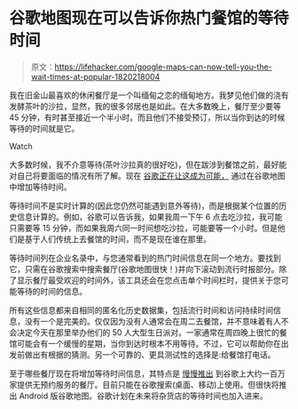 # 谷歌地图现在可以告诉你热门餐馆的等待时间

> 原文：<https://lifehacker.com/google-maps-can-now-tell-you-the-wait-times-at-popular-1820218004>

我在旧金山最喜欢的休闲餐厅是一个叫缅甸之恋的缅甸地方。我梦见他们做的浇有发酵茶叶的沙拉，显然，我的很多邻居也是如此。在大多数晚上，餐厅至少要等 45 分钟，有时甚至接近一个半小时。而且他们不接受预订，所以当你到达的时候等待的时间就是它。

Watch

大多数时候，我不介意等待(茶叶沙拉真的很好吃)，但在跋涉到餐馆之前，最好能对自己将要面临的情况有所了解。现在 [谷歌正在让这成为可能，](https://www.blog.google/products/maps/skip-line-restaurant-wait-times-search-and-maps/) 通过在谷歌地图中增加等待时间。

等待时间不是实时计算的(因此您仍然可能遇到意外等待)，而是根据某个位置的历史信息计算的。例如，谷歌可以告诉我，如果我周一下午 6 点去吃沙拉，我可能只需要等 15 分钟，而如果我周六同一时间想吃沙拉，可能要等一个小时。但是他们是基于人们传统上去餐馆的时间，而不是现在谁在那里。

等待时间列在企业名录中，与您通常看到的热门时间信息在同一个地方。要找到它，只需在谷歌搜索中搜索餐厅(谷歌地图很快！)并向下滚动到流行时报部分。除了显示餐厅最受欢迎的时间外，该工具还会在您点击单个时间栏时，提供关于您可能等待的时间的信息。

所有这些信息都来自相同的匿名化历史数据集，包括流行时间和访问持续时间信息，没有一个是完美的。仅仅因为没有人通常会在周二去餐馆，并不意味着有人不会决定今天在那里举办他们的 50 人大型生日派对。一家通常在周四晚上很忙的餐馆可能会有一个缓慢的星期，当你到达时根本不用等待。不过，它可以帮助你在出发前做出有根据的猜测。另一个可靠的、更具测试性的选择是:给餐馆打电话。

至于哪些餐厅现在将增加等待时间信息，其特点是 [慢慢推出](https://www.blog.google/products/maps/skip-line-restaurant-wait-times-search-and-maps/) 到谷歌上大约一百万家提供无预约服务的餐厅。目前只能在谷歌搜索(桌面、移动)上使用。但很快将推出 Android 版谷歌地图。谷歌计划在未来将杂货店的等待时间也加入进来。
